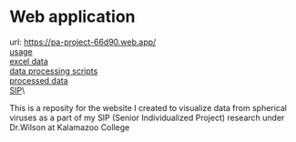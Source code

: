 # Web application

url: https://pa-project-66d90.web.app/  
[usage](https://github.com/gabeorosan/vquery/blob/master/public/README.md)\
[excel data](https://drive.google.com/drive/folders/1Rj01xlWx-2bQfp8KkGH-8K5Hcodx6hJN?usp=sharing)\
[data processing scripts](https://github.com/gabeorosan/vquery/tree/master/scripts)\
[processed data](https://github.com/gabeorosan/vquery/tree/master/scripts/data)\
[SIP](https://docs.google.com/document/d/1ZseLbAQ-g2u0VHPXeaqFyiPbL8uETNWAlcZxmUyCE0o/edit?usp=sharing)\

This is a reposity for the website I created to visualize data from spherical viruses as a part of my SIP (Senior
Individualized Project) research under
Dr.Wilson at Kalamazoo College


